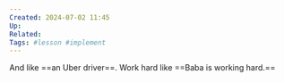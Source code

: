 ```yaml
---
Created: 2024-07-02 11:45
Up: 
Related: 
Tags: #lesson #implement 
---
```

And like ==an Uber driver==. Work hard like ==Baba is working hard.==
<!--SR:!2024-08-13,26,290-->

<!--SR:!2024-07-15,4,270!2024-07-15,4,270-->
